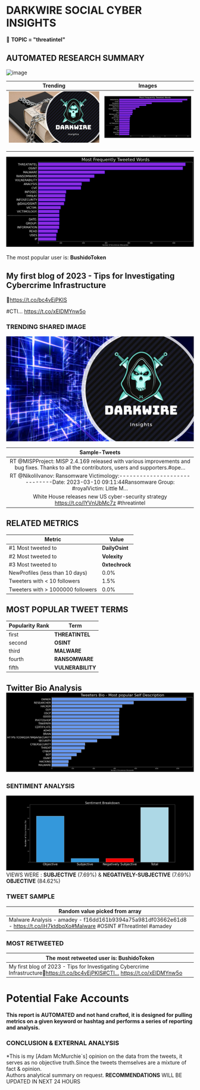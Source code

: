 # DARKWIRE SOCIAL CYBER INSIGHTS 
&#x1F34E; **TOPIC = "threatintel"**

## AUTOMATED RESEARCH SUMMARY
  ![image](darkLogo.png)   

|  Trending  |   Images | 
:-------------------------:|:-------------------------:
|  ![image](assets/threatintel/imageFile1.jpg)     <img width=200/> | ![image](assets/threatintel/imageFile2.jpg) <img width=200/> |   
 
 
![image](assets/threatintel/TWEETS.png)
<br></br>
The most popular user is: **BushidoToken**  
 

## My first blog of 2023 - Tips for Investigating Cybercrime Infrastructure

🔗https://t.co/bc4vEjPKIS

#CTI… https://t.co/xEIDMYnw5o 

  




### TRENDING SHARED IMAGE

![image](assets/threatintel/twitterPostedImage.png)



|                **Sample-Tweets**        |
| :-------------: |
| RT @MISPProject: MISP 2.4.169 released with various improvements and bug fixes. Thanks to all the contributors, users and supporters.#ope… |
| RT @NikoliIvanov: Ransomware Victimology:-----------------------------Date: 2023-03-10 09:11:44Ransomware Group: #royalVictim: Little M… |
| White House releases new US cyber-security strategy https://t.co/lYVnUbMc7z #threatintel |

## RELATED METRICS<br>
| Metric | Value |
| ------------- | ------------- |
| #1 Most tweeted to  | **DailyOsint** |
| #2 Most tweeted to  | **Volexity** |
| #3 Most tweeted to  | **0xtechrock** |
| NewProfiles (less than 10 days) | 0.0%  |
| Tweeters with < 10 followers  | 1.5%|
| Tweeters with > 1000000 followers  | 0.0%  |



## MOST POPULAR TWEET TERMS 


| Popularity Rank  | Term |
| ------------- | ------------- |
| first  | **THREATINTEL**  |
| second  | **OSINT**  |
| third  | **MALWARE** |
| fourth  | **RANSOMWARE**  |
| fifth  | **VULNERABILITY**  |


## Twitter Bio Analysis![image](assets/threatintel/BIO.png)
### SENTIMENT ANALYSIS
![image](assets/threatintel/sentiment.png)
VIEWS WERE : **SUBJECTIVE**  (7.69%) & **NEGATIVELY-SUBJECTIVE** (7.69%) **OBJECTIVE** (84.62%)

### TWEET SAMPLE 
| Random value picked from array |
| ------------- |
|Malware Analysis - amadey - f16dd161b9394a75a981df03662e61d8 - https://t.co/iH7ktdbqXo#Malware #OSINT #ThreatIntel  #amadey |

### MOST RETWEETED 

| The most retweeted user is: **BushidoToken**  |
| ------------- |
| My first blog of 2023 - Tips for Investigating Cybercrime Infrastructure🔗https://t.co/bc4vEjPKIS#CTI… https://t.co/xEIDMYnw5o |

# Potential Fake Accounts
 

<b> This report is AUTOMATED and not hand crafted, it is designed for pulling metrics on a given keyword or hashtag and performs a series of reporting and analysis.</b>  
### CONCLUSION & EXTERNAL ANALYSIS

*This is my [Adam McMurchie`s] opinion on the data from the tweets, it serves as no objective truth.Since the tweets themselves are a mixture of fact & opinion.<br>
Authors analytical summary on request.
**RECOMMENDATIONS** WILL BE UPDATED IN NEXT  24 HOURS <br>